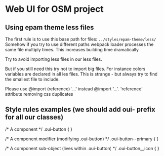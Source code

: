 # Web UI for OSM project

## Using epam theme less files

The first rule is to use this base path for files: ```../styles/epam-theme/less/```
Somehow if you try to use different paths webpack loader processes the same file multiply times.
This increases building time dramatically

Try to avoid importing less files in our less files.

But if you still need this try not to import big files.
For instance colors variables are declared in all les files.
This is strange - but always try to find the smallest file to include.

Please use @import (reference) '...' instead @import '...'. 'reference' attribute removing
css duplicates

## Style rules examples (we should add oui- prefix for all our classes)

/* A component */
.oui-button { }

/* A component modifier (modifying .oui-button) */
.oui-button--primary { }

/* A component sub-object (lives within .oui-button) */
.oui-button__icon { }

